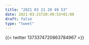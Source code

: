 ```yaml
---
title: "2021 03 21 20 49 53"
date: 2021-03-21T20:49:53+01:00
draft: false
type: "tweet"
---
```

{{< twitter 1373374720863784967 >}}
